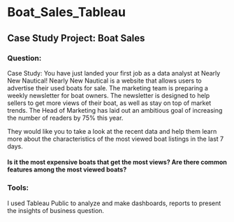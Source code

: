 # Boat_Sales_Tableau
## Case Study Project: Boat Sales

### Question:

Case Study: You have just landed your first job as a data analyst at Nearly New
Nautical! Nearly New Nautical is a website that allows users to advertise their used
boats for sale. The marketing team is preparing a weekly newsletter for boat owners.
The newsletter is designed to help sellers to get more views of their boat, as well as
stay on top of market trends. The Head of Marketing has laid out an ambitious goal
of increasing the number of readers by 75% this year.

They would like you to take a look at the recent data and help them learn more about the characteristics of the most viewed boat listings in the last 7 days.
#### Is it the most expensive boats that get the most views? Are there common features among the most viewed boats?

### Tools: 
I used Tableau Public to analyze and make dashboards, reports to present the insights of business question.
